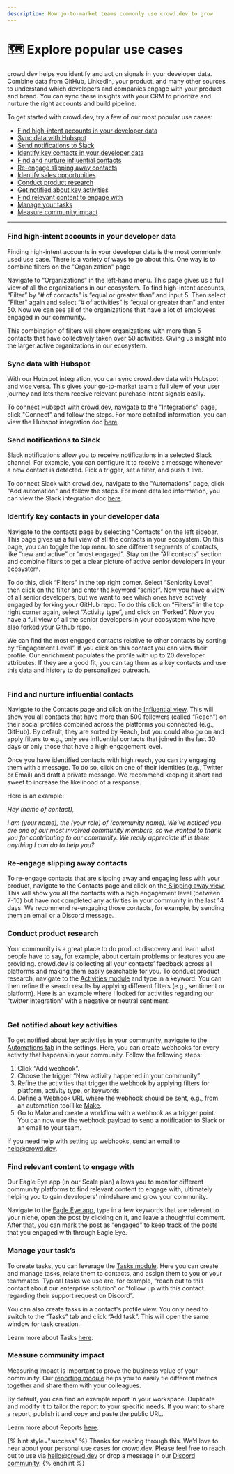 ```yaml
---
description: How go-to-market teams commonly use crowd.dev to grow
---
```


# 🗺 Explore popular use cases

crowd.dev helps you identify and act on signals in your developer data. Combine data from GitHub, LinkedIn, your product, and many other sources to understand which developers and companies engage with your product and brand. You can sync these insights with your CRM to prioritize and nurture the right accounts and build pipeline.

To get started with crowd.dev, try a few of our most popular use cases:

* [Find high-intent accounts in your developer data](explore-popular-use-cases.md#find-high-intent-accounts-in-your-developer-data)
* [Sync data with Hubspot](explore-popular-use-cases.md#sync-data-with-hubspot)
* [Send notifications to Slack](explore-popular-use-cases.md#send-notifications-to-slack)
* [Identify key contacts in your developer data](explore-popular-use-cases.md#identify-key-contacts-in-your-developer-data)
* [Find and nurture influential contacts](explore-popular-use-cases.md#find-and-nurture-influential-contacts)
* [Re-engage slipping away contacts](explore-popular-use-cases.md#re-engage-slipping-away-members)
* [Identify sales opportunities](explore-popular-use-cases.md#identify-sales-opportunities)
* [Conduct product research](explore-popular-use-cases.md#conduct-product-research)
* [Get notified about key activities](explore-popular-use-cases.md#get-notified-about-key-community-activities)
* [Find relevant content to engage with](explore-popular-use-cases.md#find-relevant-content-to-engage-with)
* [Manage your t](explore-popular-use-cases.md#manage-your-daily-community-to-dos)[asks](explore-popular-use-cases.md#manage-your-tasks)
* [Measure community impact](explore-popular-use-cases.md#measure-community-impact)

***

### Find high-intent accounts in your developer data

Finding high-intent accounts in your developer data is the most commonly used use case. There is a variety of ways to go about this. One way is to combine filters on the "Organization" page&#x20;

Navigate to “Organizations” in the left-hand menu. This page gives us a full view of all the organizations in our ecosystem. To find high-intent accounts, “Filter” by “# of contacts” is “equal or greater than” and input 5. Then select "Filter" again and select “# of activities” is “equal or greater than” and enter 50. Now we can see all of the organizations that have a lot of employees engaged in our community.

This combination of filters will show organizations with more than 5 contacts that have collectively taken over 50 activities. Giving us insight into the larger active organizations in our ecosystem.

### Sync data with Hubspot

With our Hubspot integration, you can sync crowd.dev data with Hubspot and vice versa. This gives your go-to-market team a full view of your user journey and lets them receive relevant purchase intent signals easily.

To connect Hubspot with crowd.dev, navigate to the "Integrations" page, click "Connect" and follow the steps. For more detailed information, you can view the Hubspot integration doc [here](https://docs.crowd.dev/docs/getting-started/integrations/hubspot-integration).

### Send notifications to Slack

Slack notifications allow you to receive notifications in a selected Slack channel. For example, you can configure it to receive a message whenever a new contact is detected. Pick a trigger, set a filter, and push it live.

To connect Slack with crowd.dev, navigate to the "Automations" page, click "Add automation" and follow the steps. For more detailed information, you can view the Slack integration doc [here](https://docs.crowd.dev/docs/guides/automations/slack-notifications).

### Identify key contacts in your developer data

Navigate to the contacts page by selecting “Contacts” on the left sidebar. This page gives us a full view of all the contacts in your ecosystem. On this page, you can toggle the top menu to see different segments of contacts, like “new and active” or “most engaged”. Stay on the “All contacts” section and combine filters to get a clear picture of active senior developers in your ecosystem.

To do this, click “Filters” in the top right corner.  Select “Seniority Level”, then click on the filter and enter the keyword “senior”. Now you have a view of all senior developers, but we want to see which ones have actively engaged by forking your GitHub repo. To do this click on “Filters” in the top right corner again, select “Activity type”, and click on “Forked”. Now you have a full view of all the senior developers in your ecosystem who have also forked your Github repo.&#x20;

We can find the most engaged contacts relative to other contacts by sorting by “Engagement Level”. If you click on this contact you can view their profile. Our enrichment populates the profile with up to 20 developer attributes. If they are a good fit, you can tag them as a key contacts and use this data and history to do personalized outreach.&#x20;

<figure><img src="../.gitbook/assets/docs-contact-profile.png" alt=""><figcaption></figcaption></figure>

### Find and nurture influential contacts

Navigate to the Contacts page and click on the[ Influential view](https://app.crowd.dev/contacts?search=\&relation=and\&order.prop=lastActive\&order.order=descending\&settings.bot=exclude\&settings.teamMember=exclude\&settings.organization=exclude\&reach.operator=gte\&reach.value=500). This will show you all contacts that have more than 500 followers (called “Reach”) on their social profiles combined across the platforms you connected (e.g., GitHub). By default, they are sorted by Reach, but you could also go on and apply filters to e.g., only see influential contacts that joined in the last 30 days or only those that have a high engagement level.&#x20;

Once you have identified contacts with high reach, you can try engaging them with a message. To do so, click on one of their identities (e.g., Twitter or Email) and draft a private message. We recommend keeping it short and sweet to increase the likelihood of a response.

Here is an example:

_Hey (name of contact),_

_I am (your name), the (your role) of (community name). We’ve noticed you are one of our most involved community members, so we wanted to thank you for contributing to our community. We really appreciate it! Is there anything I can do to help you?_

### Re-engage slipping away contacts

To re-engage contacts that are slipping away and engaging less with your product, navigate to the Contacts page and click on the[ Slipping away view.](https://app.crowd.dev/contacts?search=\&relation=and\&order.prop=lastActive\&order.order=descending\&settings.bot=exclude\&settings.teamMember=exclude\&settings.organization=exclude\&engagementLevel.value=fan,ultra\&engagementLevel.include=true\&lastActivityDate.operator=lt\&lastActivityDate.value=2023-09-07) This will show you all the contacts with a high engagement level (between 7-10) but have not completed any activities in your community in the last 14 days. We recommend re-engaging those contacts, for example, by sending them an email or a Discord message.

### Conduct product research

Your community is a great place to do product discovery and learn what people have to say, for example, about certain problems or features you are providing. crowd.dev is collecting all your contacts’ feedback across all platforms and making them easily searchable for you. To conduct product research, navigate to the [Activities module](https://app.crowd.dev/activities) and type in a keyword. You can then refine the search results by applying different filters (e.g., sentiment or platform). Here is an example where I looked for activities regarding our “twitter integration” with a negative or neutral sentiment:&#x20;

<figure><img src="../.gitbook/assets/docs-activities-research.png" alt=""><figcaption></figcaption></figure>

### Get notified about key activities

To get notified about key activities in your community, navigate to the [Automations tab](https://app.crowd.dev/settings?activeTab=automations) in the settings. Here, you can create webhooks for every activity that happens in your community. Follow the following steps:

1. Click “Add webhook”.
2. Choose the trigger “New activity happened in your community”
3. Refine the activities that trigger the webhook by applying filters for platform, activity type, or keywords.
4. Define a Webhook URL where the webhook should be sent, e.g., from an automation tool like [Make](https://make.com/).
5. Go to Make and create a workflow with a webhook as a trigger point. You can now use the webhook payload to send a notification to Slack or an email to your team.

If you need help with setting up webhooks, send an email to [help@crowd.dev](mailto:help@crowd.dev).

### Find relevant content to engage with

Our Eagle Eye app (in our Scale plan) allows you to monitor different community platforms to find relevant content to engage with, ultimately helping you to gain developers’ mindshare and grow your community.

Navigate to the [Eagle Eye app](https://app.crowd.dev/eagle-eye), type in a few keywords that are relevant to your niche, open the post by clicking on it, and leave a thoughtful comment. After that, you can mark the post as “engaged” to keep track of the posts that you engaged with through Eagle Eye.&#x20;

### Manage your task’s

To create tasks, you can leverage the [Tasks module](https://app.crowd.dev/task). Here you can create and manage tasks, relate them to contacts, and assign them to you or your teammates. Typical tasks we use are, for example, “reach out to this contact about our enterprise solution” or “follow up with this contact regarding their support request on Discord”.

You can also create tasks in a contact's profile view. You only need to switch to the “Tasks” tab and click “Add task”. This will open the same window for task creation.

Learn more about Tasks [here](https://docs.crowd.dev/docs/tasks).

### Measure community impact

Measuring impact is important to prove the business value of your community. Our [reporting module](https://app.crowd.dev/reports) helps you to easily tie different metrics together and share them with your colleagues.

By default, you can find an example report in your workspace. Duplicate and modify it to tailor the report to your specific needs. If you want to share a report, publish it and copy and paste the public URL.

Learn more about Reports [here](../guides/reports/).

{% hint style="success" %}
Thanks for reading through this. We’d love to hear about your personal use cases for crowd.dev. Please feel free to reach out to use via [hello@crowd.dev](mailto:hello@crowd.dev) or drop a message in our [Discord community](http://crowd.dev/discord).
{% endhint %}

